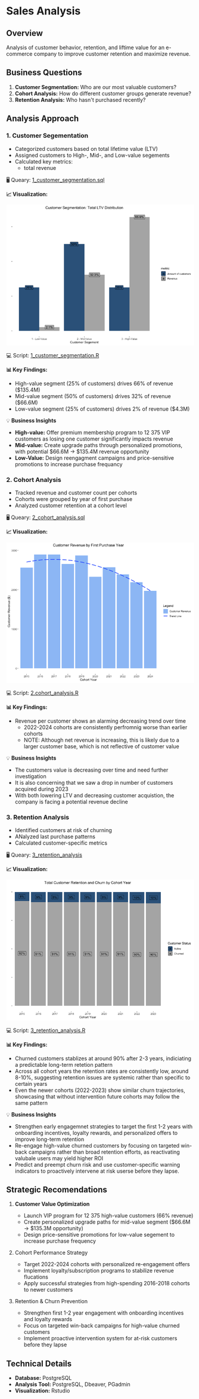 # Sales Analysis 

## Overview 
Analysis of customer behavior, retention, and liftime value for an e-commerce company to improve customer retention and maximize revenue. 

## Business Questions 

1. **Customer Segmentation:** Who are our most valuable customers? 
2. **Cohort Analysis:** How do different customer groups generate revenue? 
3. **Retention Analysis:** Who hasn't purchased recently? 

## Analysis Approach 

### 1. Customer Segementation 
- Categorized customers based on total lifetime value (LTV) 
- Assigned customers to High-, Mid-, and Low-value segements 
- Calculated key metrics: 
    - total revenue 

🖥️ Queary: [1_customer_segmentation.sql](/1_Customer_segementation.sql)

**📈 Visualization:** 

<img src = "images/0c68894e-f188-4077-bda0-7044f4f75826.png">

💻 Script: [1_customer_segmentation.R](/1_customer_segmentation.R)

**📊 Key Findings:**
- High-value segment (25% of customers) drives 66% of revenue ($135.4M) 
- Mid-value segment (50% of customers) drives 32% of revenue ($66.6M)
- Low-value segment (25% of customers) drives 2% of revenue ($4.3M)

💡 **Business Insights** 
- **High-value:** Offer premium membership program to 12 375 VIP customers as losing one customer significantly impacts revenue 
- **Mid-value:**  Create upgrade paths through personalized promotions, with potential $66.6M -> $135.4M revenue opportunity 
- **Low-Value:** Design reengagment campaigns and price-sensitive promotions to increase purchase frequancy 

### 2. Cohort Analysis 
- Tracked revenue and customer count per cohorts
- Cohorts were grouped by year of first purchase 
- Analyzed customer retention at a cohort level 

🖥️ Queary: [2_cohort_analysis.sql](/2_cohort_analysis.sql)


**📈 Visualization:** 

<img src = "images/90a35112-10f4-4a63-99f6-94ce3ca52aaa.png">


💻 Script: [2.cohort_analysis.R](/2.cohort_analysis.R)

**📊 Key Findings:**
- Revenue per customer shows an alarming decreasing trend over time 
    - 2022-2024 cohorts are consistently perfromnig worse than earlier cohorts
    - NOTE: Although net revenue is increasing, this is likely due to a larger customer base, which is not reflective of customer value

💡 **Business Insights** 
- The customers value is decreasing over time and need further investigation 
- It is also concerning that we saw a drop in number of customers acquired during 2023 
- With both lowering LTV and decreasing customer acquistion, the company is facing a potential revenue decline 

### 3. Retention Analysis 
- Identified customers at risk of churning 
- ANalyzed last purchase patterns 
- Calculated customer-specific metrics 

🖥️ Queary: [3_retention_analysis](/3_Retention_analysis.sql)

**📈 Visualization:** 

<img src = "images/2f961534-a279-4a53-ab62-57e7c7c2eb7d.png">


💻 Script: [3_retention_analysis.R](/3_retention_analysis.R)

**📊 Key Findings:**
- Churned customers stablizes at around 90% after 2-3 years, indiciating a predictable long-term retetion pattern
- Across all cohort years the retention rates are consistently low, around 8-10%, suggesting retention issues are systemic rather than specific to certain years
- Even the newer cohorts (2022-2023) show similar churn trajectories, showcasing that without intervention future cohorts may follow the same pattern 

💡 **Business Insights** 
- Strengthen early engagemnet strategies to target the first 1-2 years with onboarding incentives, loyalty rewards, and personalized offers to improve long-term retention
- Re-engage high-value churned customers by focusing on targeted win-back campaigns rather than broad retention efforts, as reactivating valubale users may yield higher ROI 
- Predict and preempt churn risk and use customer-specific warning indicators to proactively intervene at risk userse before they lapse. 

## Strategic Recomendations 

1. **Customer Value Optimization** 
    - Launch VIP program for 12 375 high-value customers (66% revenue) 
    - Create personalized upgrade paths for mid-value segment ($66.6M -> $135.3M opportunity)
    - Design price-sensitive promotions for low-value segement to increase purchase frequency 

2. Cohort Performance Strategy 
    - Target 2022-2024 cohorts with personalized re-engagement offers 
    - Implement loyalty/subscription programs to stabilize revenue flucations 
    - Apply successful strategies from high-spending 2016-2018 cohorts to newer customers 

3. Retention & Churn Prevention 
    - Strengthen first 1-2 year engagement with onboarding incentives and loyalty rewards 
    - Focus on targeted win-back campaigns for high-value churned customers 
    - Implement proactive intervention system for at-risk customers before they lapse 

## Technical Details 

- **Database:** PostgreSQL 
- **Analysis Tool:** PostgreSQL, Dbeaver, PGadmin 
- **Visualization:** Rstudio 